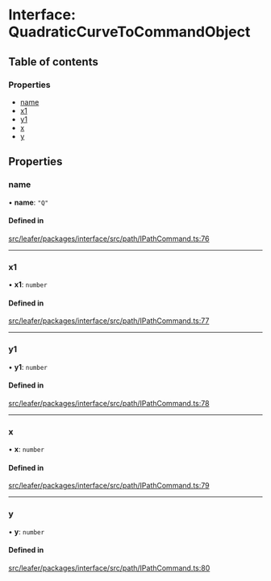 # Interface: QuadraticCurveToCommandObject

## Table of contents

### Properties

- [name](QuadraticCurveToCommandObject.md#name)
- [x1](QuadraticCurveToCommandObject.md#x1)
- [y1](QuadraticCurveToCommandObject.md#y1)
- [x](QuadraticCurveToCommandObject.md#x)
- [y](QuadraticCurveToCommandObject.md#y)

## Properties

### name

• **name**: ``"Q"``

#### Defined in

[src/leafer/packages/interface/src/path/IPathCommand.ts:76](https://github.com/leaferjs/leafer/blob/9496e2973fd92c147ae5dbbf3c11ffcd5991c0f1/packages/interface/src/path/IPathCommand.ts#L76)

___

### x1

• **x1**: `number`

#### Defined in

[src/leafer/packages/interface/src/path/IPathCommand.ts:77](https://github.com/leaferjs/leafer/blob/9496e2973fd92c147ae5dbbf3c11ffcd5991c0f1/packages/interface/src/path/IPathCommand.ts#L77)

___

### y1

• **y1**: `number`

#### Defined in

[src/leafer/packages/interface/src/path/IPathCommand.ts:78](https://github.com/leaferjs/leafer/blob/9496e2973fd92c147ae5dbbf3c11ffcd5991c0f1/packages/interface/src/path/IPathCommand.ts#L78)

___

### x

• **x**: `number`

#### Defined in

[src/leafer/packages/interface/src/path/IPathCommand.ts:79](https://github.com/leaferjs/leafer/blob/9496e2973fd92c147ae5dbbf3c11ffcd5991c0f1/packages/interface/src/path/IPathCommand.ts#L79)

___

### y

• **y**: `number`

#### Defined in

[src/leafer/packages/interface/src/path/IPathCommand.ts:80](https://github.com/leaferjs/leafer/blob/9496e2973fd92c147ae5dbbf3c11ffcd5991c0f1/packages/interface/src/path/IPathCommand.ts#L80)
